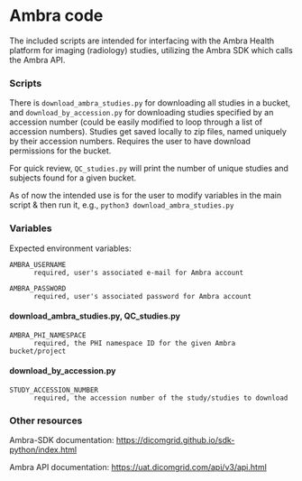 # Ambra code
The included scripts are intended for interfacing with the Ambra Health platform for imaging (radiology) studies, utilizing the Ambra SDK which calls the Ambra API.

### Scripts

There is ```download_ambra_studies.py``` for downloading all studies in a bucket, and ```download_by_accession.py``` for downloading studies specified by an accession number (could be easily modified to loop through a list of accession numbers).
Studies get saved locally to zip files, named uniquely by their accession numbers. Requires the user to have download permissions for the bucket.

For quick review, ```QC_studies.py``` will print the number of unique studies and subjects found for a given bucket.

As of now the intended use is for the user to modify variables in the main script & then run it, e.g., ```python3 download_ambra_studies.py```

### Variables
Expected environment variables:

```
AMBRA_USERNAME
      required, user's associated e-mail for Ambra account

AMBRA_PASSWORD
      required, user's associated password for Ambra account
```

#### **download_ambra_studies.py**, **QC_studies.py**
```
AMBRA_PHI_NAMESPACE
      required, the PHI namespace ID for the given Ambra bucket/project
```

#### **download_by_accession.py**
```
STUDY_ACCESSION_NUMBER
      required, the accession number of the study/studies to download
```

### Other resources

Ambra-SDK documentation: https://dicomgrid.github.io/sdk-python/index.html

Ambra API documentation: https://uat.dicomgrid.com/api/v3/api.html
